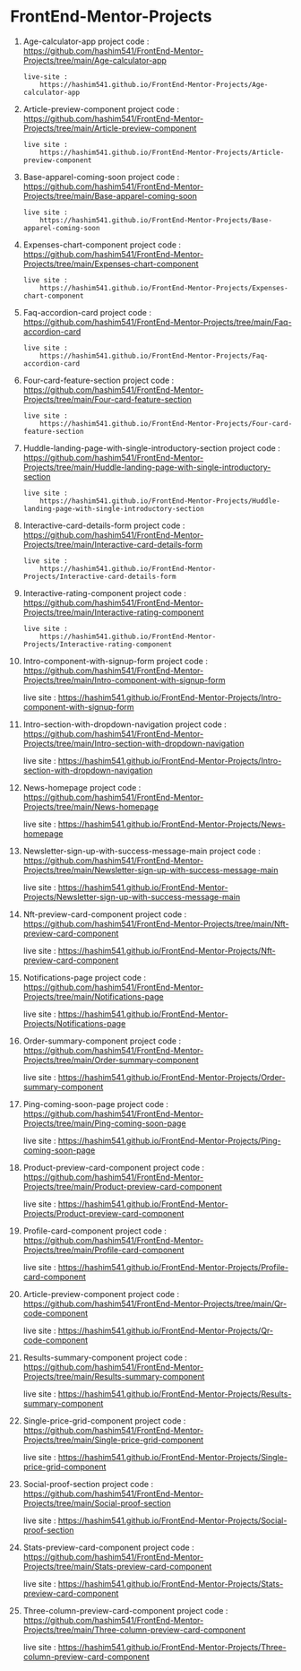 # FrontEnd-Mentor-Projects

1.  Age-calculator-app
        project code :
            https://github.com/hashim541/FrontEnd-Mentor-Projects/tree/main/Age-calculator-app

        live-site :
            https://hashim541.github.io/FrontEnd-Mentor-Projects/Age-calculator-app

2.  Article-preview-component
        project code :
            https://github.com/hashim541/FrontEnd-Mentor-Projects/tree/main/Article-preview-component

        live site :
            https://hashim541.github.io/FrontEnd-Mentor-Projects/Article-preview-component

3.  Base-apparel-coming-soon
        project code :
            https://github.com/hashim541/FrontEnd-Mentor-Projects/tree/main/Base-apparel-coming-soon

        live site :
            https://hashim541.github.io/FrontEnd-Mentor-Projects/Base-apparel-coming-soon

4.  Expenses-chart-component
        project code :
            https://github.com/hashim541/FrontEnd-Mentor-Projects/tree/main/Expenses-chart-component

        live site :
            https://hashim541.github.io/FrontEnd-Mentor-Projects/Expenses-chart-component

5.  Faq-accordion-card
        project code :
            https://github.com/hashim541/FrontEnd-Mentor-Projects/tree/main/Faq-accordion-card

        live site :
            https://hashim541.github.io/FrontEnd-Mentor-Projects/Faq-accordion-card

6.  Four-card-feature-section
        project code :
            https://github.com/hashim541/FrontEnd-Mentor-Projects/tree/main/Four-card-feature-section

        live site :
            https://hashim541.github.io/FrontEnd-Mentor-Projects/Four-card-feature-section

7.  Huddle-landing-page-with-single-introductory-section
        project code :
            https://github.com/hashim541/FrontEnd-Mentor-Projects/tree/main/Huddle-landing-page-with-single-introductory-section

        live site :
            https://hashim541.github.io/FrontEnd-Mentor-Projects/Huddle-landing-page-with-single-introductory-section

8.  Interactive-card-details-form
        project code :
            https://github.com/hashim541/FrontEnd-Mentor-Projects/tree/main/Interactive-card-details-form

        live site :
            https://hashim541.github.io/FrontEnd-Mentor-Projects/Interactive-card-details-form

9.  Interactive-rating-component
        project code :
            https://github.com/hashim541/FrontEnd-Mentor-Projects/tree/main/Interactive-rating-component

        live site :
            https://hashim541.github.io/FrontEnd-Mentor-Projects/Interactive-rating-component

10.  Intro-component-with-signup-form
        project code :
            https://github.com/hashim541/FrontEnd-Mentor-Projects/tree/main/Intro-component-with-signup-form

        live site :
            https://hashim541.github.io/FrontEnd-Mentor-Projects/Intro-component-with-signup-form

11.  Intro-section-with-dropdown-navigation
        project code :
            https://github.com/hashim541/FrontEnd-Mentor-Projects/tree/main/Intro-section-with-dropdown-navigation

        live site :
            https://hashim541.github.io/FrontEnd-Mentor-Projects/Intro-section-with-dropdown-navigation

12.  News-homepage
        project code :
            https://github.com/hashim541/FrontEnd-Mentor-Projects/tree/main/News-homepage

        live site :
            https://hashim541.github.io/FrontEnd-Mentor-Projects/News-homepage

13.  Newsletter-sign-up-with-success-message-main
        project code :
            https://github.com/hashim541/FrontEnd-Mentor-Projects/tree/main/Newsletter-sign-up-with-success-message-main

        live site :
            https://hashim541.github.io/FrontEnd-Mentor-Projects/Newsletter-sign-up-with-success-message-main

14.  Nft-preview-card-component
        project code :
            https://github.com/hashim541/FrontEnd-Mentor-Projects/tree/main/Nft-preview-card-component

        live site :
            https://hashim541.github.io/FrontEnd-Mentor-Projects/Nft-preview-card-component

15.  Notifications-page
        project code :
            https://github.com/hashim541/FrontEnd-Mentor-Projects/tree/main/Notifications-page

        live site :
            https://hashim541.github.io/FrontEnd-Mentor-Projects/Notifications-page

16.  Order-summary-component
        project code :
            https://github.com/hashim541/FrontEnd-Mentor-Projects/tree/main/Order-summary-component

        live site :
            https://hashim541.github.io/FrontEnd-Mentor-Projects/Order-summary-component

17.  Ping-coming-soon-page
        project code :
            https://github.com/hashim541/FrontEnd-Mentor-Projects/tree/main/Ping-coming-soon-page

        live site :
            https://hashim541.github.io/FrontEnd-Mentor-Projects/Ping-coming-soon-page

18.  Product-preview-card-component
        project code :
            https://github.com/hashim541/FrontEnd-Mentor-Projects/tree/main/Product-preview-card-component

        live site :
            https://hashim541.github.io/FrontEnd-Mentor-Projects/Product-preview-card-component

19.  Profile-card-component
        project code :
            https://github.com/hashim541/FrontEnd-Mentor-Projects/tree/main/Profile-card-component

        live site :
            https://hashim541.github.io/FrontEnd-Mentor-Projects/Profile-card-component

20.  Article-preview-component
        project code :
            https://github.com/hashim541/FrontEnd-Mentor-Projects/tree/main/Qr-code-component

        live site :
            https://hashim541.github.io/FrontEnd-Mentor-Projects/Qr-code-component

21.  Results-summary-component
        project code :
            https://github.com/hashim541/FrontEnd-Mentor-Projects/tree/main/Results-summary-component

        live site :
            https://hashim541.github.io/FrontEnd-Mentor-Projects/Results-summary-component

22.  Single-price-grid-component
        project code :
            https://github.com/hashim541/FrontEnd-Mentor-Projects/tree/main/Single-price-grid-component

        live site :
            https://hashim541.github.io/FrontEnd-Mentor-Projects/Single-price-grid-component

23.  Social-proof-section
        project code :
            https://github.com/hashim541/FrontEnd-Mentor-Projects/tree/main/Social-proof-section

        live site :
            https://hashim541.github.io/FrontEnd-Mentor-Projects/Social-proof-section

24.  Stats-preview-card-component
        project code :
            https://github.com/hashim541/FrontEnd-Mentor-Projects/tree/main/Stats-preview-card-component

        live site :
            https://hashim541.github.io/FrontEnd-Mentor-Projects/Stats-preview-card-component

25.  Three-column-preview-card-component
        project code :
            https://github.com/hashim541/FrontEnd-Mentor-Projects/tree/main/Three-column-preview-card-component

        live site :
            https://hashim541.github.io/FrontEnd-Mentor-Projects/Three-column-preview-card-component
